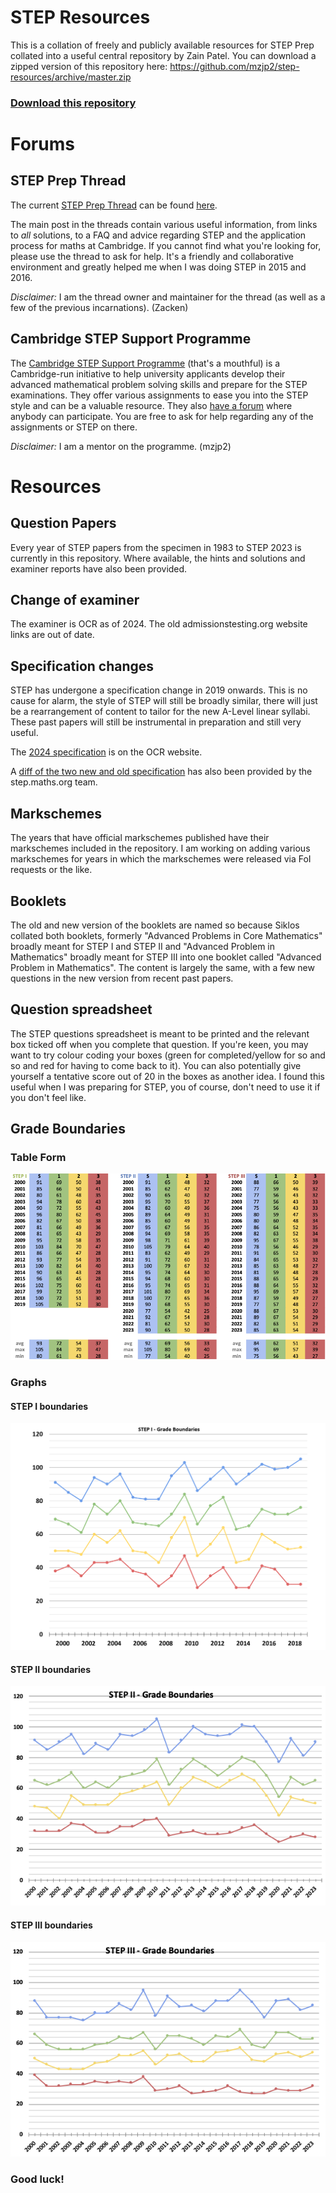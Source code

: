 # STEP Resources
This is a collation of freely and publicly available resources for
STEP Prep collated into a useful central repository by Zain Patel. You
can download a zipped version of this repository here:
https://github.com/mzjp2/step-resources/archive/master.zip

### [Download this repository](https://github.com/mzjp2/step-resources/archive/master.zip)

# Forums

## STEP Prep Thread
The current [STEP Prep Thread](https://www.thestudentroom.co.uk/showthread.php?t=5537494) can be found [here](https://www.thestudentroom.co.uk/showthread.php?t=5537494).

The main post in the threads contain various useful information, from
links to _all_ solutions, to a FAQ and advice regarding STEP and the
application process for maths at Cambridge. If you cannot find what
you're looking for, please use the thread to ask for help. It's a
friendly and collaborative environment and greatly helped me when I
was doing STEP in 2015 and 2016.

_Disclaimer:_ I am the thread owner and maintainer for the thread (as well as a few of the previous incarnations). (Zacken)

## Cambridge STEP Support Programme
The [Cambridge STEP Support Programme](https://maths.org/step/) (that's a mouthful) is a Cambridge-run initiative to help university applicants develop their advanced mathematical problem solving skills and prepare for the STEP examinations. They offer various assignments to ease you into the STEP style and can be a valuable resource. They also [have a forum](https://maths.org/step/forum) where anybody can participate. You are free to ask for help regarding any of the assignments or STEP on there.

_Disclaimer:_ I am a mentor on the programme. (mzjp2)

# Resources

## Question Papers

Every year of STEP papers from the specimen in 1983 to STEP 2023 is
currently in this repository. Where available, the hints and solutions
and examiner reports have also been provided.

## Change of examiner
The examiner is OCR as of 2024. The old admissionstesting.org website links are out of date.

## Specification changes
STEP has undergone a specification change in 2019 onwards.
This is no cause for alarm, the style of STEP will still be broadly similar, there will just be a rearrangement of content to tailor for the new A-Level linear syllabi. These past papers will still be instrumental in preparation and still very useful.

The [2024 specification](https://www.ocr.org.uk/Images/696329-step-specification-2024.pdf) is on the OCR website.

A [diff of the two new and old specification](https://maths.org/step/sites/maths.org.step/files/assignments/STEP%20spec%20mapping%20document%202020.pdf) has also been provided by the step.maths.org team.

## Markschemes
The years that have official markschemes published have their markschemes included in the repository. I am working on adding various markschemes for years in which the markschemes were released via FoI requests or the like.

## Booklets
The old and new version of the booklets are named so because Siklos collated both booklets, formerly "Advanced Problems in Core Mathematics" broadly meant for STEP I and STEP II and "Advanced Problem in Mathematics" broadly meant for STEP III into one booklet called "Advanced Problem in Mathematics". The content is largely the same, with a few new questions in the new version from recent past papers.

## Question spreadsheet
The STEP questions spreadsheet is meant to be printed and the relevant box ticked off when you complete that question. If you're keen, you may want to try colour coding your boxes (green for completed/yellow for so and so and red for having to come back to it). You can also potentially give yourself a tentative score out of 20 in the boxes as another idea. I found this useful when I was preparing for STEP, you of course, don't need to use it if you don't feel like.

## Grade Boundaries
### Table Form

![Table of Boundaries](./static/Boundaries%20Table.png)

### Graphs

#### STEP I boundaries

![STEP I Boundary graph](./static/step-1-chart.png)

#### STEP II boundaries

![STEP I Boundary graph](./static/step-2-chart.png)

#### STEP III boundaries

![STEP I Boundary graph](./static/step-3-chart.png)

### Good luck!
